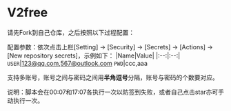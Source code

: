 # V2free

请先Fork到自己仓库，之后按照以下过程配置：

配置参数：依次点击上栏[Setting] -> [Security] -> [Secrets] -> [Actions] -> [New repository secrets]，示例如下：
|Name|Value|
|:--:|:--:|
`USER`|123@qq.com,567@outlook.com
`PWD`|ccc,aaa

支持多账号，账号之间与密码之间用**半角逗号**分隔，账号与密码的个数要对应。

说明：脚本会在00:07和17:07各执行一次以防签到失败，或者自己点击star亦可手动执行一次。
